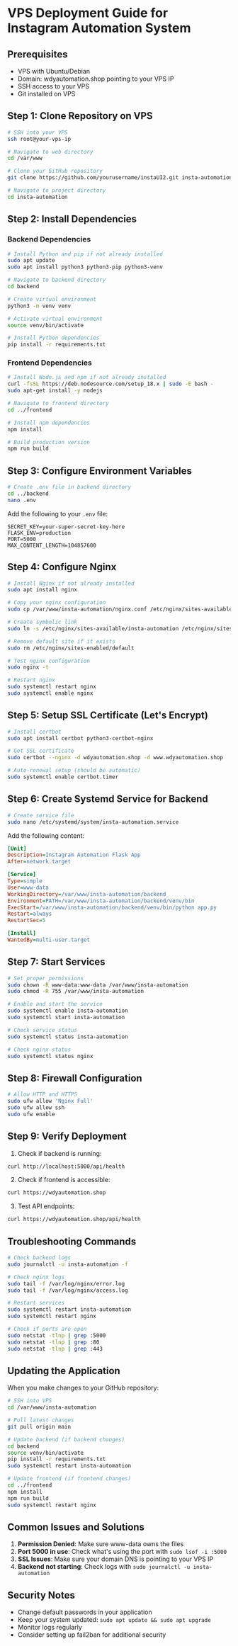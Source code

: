 # VPS Deployment Guide for Instagram Automation System

## Prerequisites
- VPS with Ubuntu/Debian
- Domain: wdyautomation.shop pointing to your VPS IP
- SSH access to your VPS
- Git installed on VPS

## Step 1: Clone Repository on VPS

```bash
# SSH into your VPS
ssh root@your-vps-ip

# Navigate to web directory
cd /var/www

# Clone your GitHub repository
git clone https://github.com/yourusername/instaUI2.git insta-automation

# Navigate to project directory
cd insta-automation
```

## Step 2: Install Dependencies

### Backend Dependencies
```bash
# Install Python and pip if not already installed
sudo apt update
sudo apt install python3 python3-pip python3-venv

# Navigate to backend directory
cd backend

# Create virtual environment
python3 -m venv venv

# Activate virtual environment
source venv/bin/activate

# Install Python dependencies
pip install -r requirements.txt
```

### Frontend Dependencies
```bash
# Install Node.js and npm if not already installed
curl -fsSL https://deb.nodesource.com/setup_18.x | sudo -E bash -
sudo apt-get install -y nodejs

# Navigate to frontend directory
cd ../frontend

# Install npm dependencies
npm install

# Build production version
npm run build
```

## Step 3: Configure Environment Variables

```bash
# Create .env file in backend directory
cd ../backend
nano .env
```

Add the following to your `.env` file:
```env
SECRET_KEY=your-super-secret-key-here
FLASK_ENV=production
PORT=5000
MAX_CONTENT_LENGTH=104857600
```

## Step 4: Configure Nginx

```bash
# Install Nginx if not already installed
sudo apt install nginx

# Copy your nginx configuration
sudo cp /var/www/insta-automation/nginx.conf /etc/nginx/sites-available/insta-automation

# Create symbolic link
sudo ln -s /etc/nginx/sites-available/insta-automation /etc/nginx/sites-enabled/

# Remove default site if it exists
sudo rm /etc/nginx/sites-enabled/default

# Test nginx configuration
sudo nginx -t

# Restart nginx
sudo systemctl restart nginx
sudo systemctl enable nginx
```

## Step 5: Setup SSL Certificate (Let's Encrypt)

```bash
# Install certbot
sudo apt install certbot python3-certbot-nginx

# Get SSL certificate
sudo certbot --nginx -d wdyautomation.shop -d www.wdyautomation.shop

# Auto-renewal setup (should be automatic)
sudo systemctl enable certbot.timer
```

## Step 6: Create Systemd Service for Backend

```bash
# Create service file
sudo nano /etc/systemd/system/insta-automation.service
```

Add the following content:
```ini
[Unit]
Description=Instagram Automation Flask App
After=network.target

[Service]
Type=simple
User=www-data
WorkingDirectory=/var/www/insta-automation/backend
Environment=PATH=/var/www/insta-automation/backend/venv/bin
ExecStart=/var/www/insta-automation/backend/venv/bin/python app.py
Restart=always
RestartSec=5

[Install]
WantedBy=multi-user.target
```

## Step 7: Start Services

```bash
# Set proper permissions
sudo chown -R www-data:www-data /var/www/insta-automation
sudo chmod -R 755 /var/www/insta-automation

# Enable and start the service
sudo systemctl enable insta-automation
sudo systemctl start insta-automation

# Check service status
sudo systemctl status insta-automation

# Check nginx status
sudo systemctl status nginx
```

## Step 8: Firewall Configuration

```bash
# Allow HTTP and HTTPS
sudo ufw allow 'Nginx Full'
sudo ufw allow ssh
sudo ufw enable
```

## Step 9: Verify Deployment

1. Check if backend is running:
```bash
curl http://localhost:5000/api/health
```

2. Check if frontend is accessible:
```bash
curl https://wdyautomation.shop
```

3. Test API endpoints:
```bash
curl https://wdyautomation.shop/api/health
```

## Troubleshooting Commands

```bash
# Check backend logs
sudo journalctl -u insta-automation -f

# Check nginx logs
sudo tail -f /var/log/nginx/error.log
sudo tail -f /var/log/nginx/access.log

# Restart services
sudo systemctl restart insta-automation
sudo systemctl restart nginx

# Check if ports are open
sudo netstat -tlnp | grep :5000
sudo netstat -tlnp | grep :80
sudo netstat -tlnp | grep :443
```

## Updating the Application

When you make changes to your GitHub repository:

```bash
# SSH into VPS
cd /var/www/insta-automation

# Pull latest changes
git pull origin main

# Update backend (if backend changes)
cd backend
source venv/bin/activate
pip install -r requirements.txt
sudo systemctl restart insta-automation

# Update frontend (if frontend changes)
cd ../frontend
npm install
npm run build
sudo systemctl restart nginx
```

## Common Issues and Solutions

1. **Permission Denied**: Make sure www-data owns the files
2. **Port 5000 in use**: Check what's using the port with `sudo lsof -i :5000`
3. **SSL Issues**: Make sure your domain DNS is pointing to your VPS IP
4. **Backend not starting**: Check logs with `sudo journalctl -u insta-automation`

## Security Notes

- Change default passwords in your application
- Keep your system updated: `sudo apt update && sudo apt upgrade`
- Monitor logs regularly
- Consider setting up fail2ban for additional security
